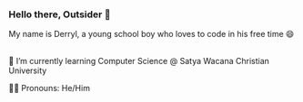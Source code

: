 ### Hello there, Outsider 👋

My name is Derryl, a young school boy who loves to code in his free time 😄
&nbsp;


🌱 I’m currently learning Computer Science @ Satya Wacana Christian University
&nbsp;

👦🏻 Pronouns: He/Him

<!--
**CodeCrafterXY/CodeCrafterXY** is a ✨ _special_ ✨ repository because its `README.md` (this file) appears on your GitHub profile.

Here are some ideas to get you started:

- 🔭 I’m currently working on ...
- 🌱 I’m currently learning ...
- 👯 I’m looking to collaborate on ...
- 🤔 I’m looking for help with ...
- 💬 Ask me about ...
- 📫 How to reach me: ...
- 😄 Pronouns: ...
- ⚡ Fun fact: ...
-->
